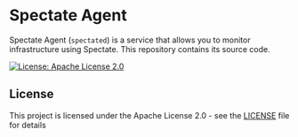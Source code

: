 # Spectate Agent

Spectate Agent (`spectated`) is a service that allows you to monitor infrastructure using Spectate. This repository contains its source code.

[![License: Apache License 2.0](https://img.shields.io/badge/License-Apache%20License%202.0-yellow.svg)](https://opensource.org/license/apache-2-0/)

## License

This project is licensed under the Apache License 2.0 - see the [LICENSE](LICENSE) file for details
